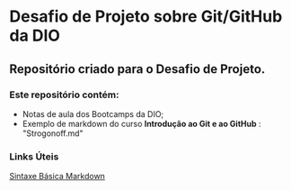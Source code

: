 # Desafio de Projeto sobre Git/GitHub da DIO

## Repositório criado para o Desafio de Projeto.

### Este repositório contém:

- Notas de aula dos Bootcamps da DIO;
- Exemplo de markdown do curso **Introdução ao Git e ao GitHub** : "Strogonoff.md"



### Links Úteis

[Sintaxe Básica Markdown](https://www.markdownguide.org/basic-syntax/)
